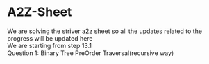 # A2Z-Sheet
We are solving the striver a2z sheet so all the updates related to the progress will be updated here
<br>
We are starting from step 13.1
<br>
Question 1: Binary Tree PreOrder Traversal(recursive way)
